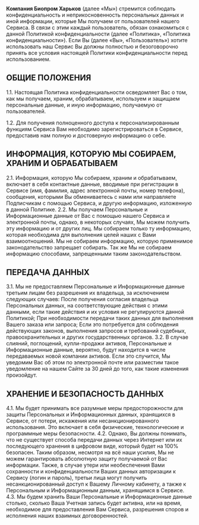 **Компания Биопром Харьков** (далее «Мы») стремится соблюдать конфиденциальность и неприкосновенность персональных данных и иной информации, которые Мы получаем от пользователей нашего Сервиса. В связи с этим каждый пользователь, обязан ознакомиться с данной Политикой конфиденциальности (далее «Политика», «Политика конфиденциальности»). Если Вы (далее «Вы», «Пользователь») хотите использовать наш Сервис Вы должны полностью и безоговорочно принять все условия настоящей Политики конфиденциальности перед использованием.

## ОБЩИЕ ПОЛОЖЕНИЯ 
1.1. Настоящая Политика конфиденциальности осведомляет Вас о том, как мы получаем, храним, обрабатываем, используем и защищаем персональные данные, и иную информацию, получаемую от пользователей. 

1.2. Для получения полноценного доступа к персонализированным функциям Сервиса Вам необходимо зарегистрироваться в Сервисе, предоставив нам полную и достоверную информацию о себе.

## ИНФОРМАЦИЯ, КОТОРУЮ МЫ СОБИРАЕМ, ХРАНИМ И ОБРАБАТЫВАЕМ 
2.1. Информация, которую Мы собираем, храним и обрабатываем, включает в себя контактные данные, вводимые при регистрации в Сервисе (имя, фамилия, адрес электронной почты, номер телефона), сообщения, которыми Вы обмениваетесь с нами или направляете Подписчикам с помощью Сервиса, и другую информацию, изложенную в данной Политике. 
2.2. Мы получаем Персональные и Информационные данные от Вас с помощью нашего Сервиса и электронной почты, однако, в некоторых случаях, Мы можем получить эту информацию и от других лиц. Мы собираем только ту информацию, которая необходима для выполнения целей наших с Вами взаимоотношений. Мы не собираем информацию, которую применимое законодательство запрещает собирать. Так же Мы не собираем информацию способами, запрещенными таким законодательством.

## ПЕРЕДАЧА ДАННЫХ 
3.1. Мы не предоставляем Персональные и Информационные данные третьим лицам без разрешения их владельца, за исключением следующих случаев: После получения согласия владельца Персональных данных, на соответствующие действия с этими данными, если такие действия и их условия не регулируются данной Политикой; При необходимости передачи таких данных для выполнения Вашего заказа или запроса; Если это потребуется для соблюдения действующих законов, выполнения запросов и требований судебных, правоохранительных и других государственных органов.
3.2. В случае слияний, поглощений, купли-продажи активов, Персональные и Информационные данные, вероятно, будут находится в числе передаваемых новой компании активов. Если это случится, Мы уведомим Вас об этом по электронной почте или разместим такое уведомление на нашем Сайте за 30 дней до того, как такие изменения произойдут.

## ХРАНЕНИЕ И БЕЗОПАСНОСТЬ ДАННЫХ 
4.1. Мы будет принимать все разумные меры предосторожности для защиты Персональных и Информационных данных, хранящихся в Сервисе, от потери, искажения или несанкционированного использования. Это включает в себя физические, технологические и программные меры безопасности. 
4.2. Однако, Вы должны понимать, что не существует способа передачи данных через Интернет или их последующего хранения в цифровом виде, который будет на 100% безопасен. Таким образом, несмотря на всё наши усилия, Мы не можем гарантировать абсолютную защиту получаемой от Вас информации. Также, в случае утери или необеспечения Вами сохранности и конфиденциальности Ваших данных авторизации к Сервису (логин и пароль), третьи лица могут получить несанкционированный доступ к Вашему Личному кабинету, а также к Персональным и Информационным данным, хранящимся в Сервисе. 
4.3. Мы будем хранить Ваши Персональные и Информационные данные столько, сколько Ваша Учетная запись будет активна, или на время, необходимое для предоставления Вам Сервиса, разрешения споров и исполнения наших взаимных договоренностей.
